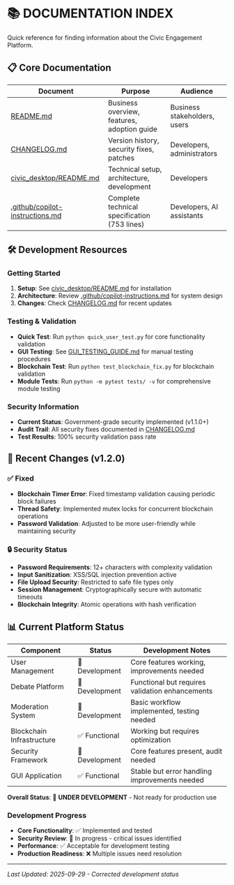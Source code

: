 # 📚 DOCUMENTATION INDEX

Quick reference for finding information about the Civic Engagement Platform.

## 📋 Core Documentation

| Document | Purpose | Audience |
|----------|---------|----------|
| [README.md](README.md) | Business overview, features, adoption guide | Business stakeholders, users |
| [CHANGELOG.md](CHANGELOG.md) | Version history, security fixes, patches | Developers, administrators |
| [civic_desktop/README.md](civic_desktop/README.md) | Technical setup, architecture, development | Developers |
| [.github/copilot-instructions.md](.github/copilot-instructions.md) | Complete technical specification (753 lines) | Developers, AI assistants |

## 🛠️ Development Resources

### Getting Started
1. **Setup**: See [civic_desktop/README.md](civic_desktop/README.md) for installation
2. **Architecture**: Review [.github/copilot-instructions.md](.github/copilot-instructions.md) for system design
3. **Changes**: Check [CHANGELOG.md](CHANGELOG.md) for recent updates

### Testing & Validation
- **Quick Test**: Run `python quick_user_test.py` for core functionality validation
- **GUI Testing**: See [GUI_TESTING_GUIDE.md](GUI_TESTING_GUIDE.md) for manual testing procedures
- **Blockchain Test**: Run `python test_blockchain_fix.py` for blockchain validation
- **Module Tests**: Run `python -m pytest tests/ -v` for comprehensive module testing

### Security Information
- **Current Status**: Government-grade security implemented (v1.1.0+)
- **Audit Trail**: All security fixes documented in [CHANGELOG.md](CHANGELOG.md)
- **Test Results**: 100% security validation pass rate

## 🔧 Recent Changes (v1.2.0)

### ✅ Fixed
- **Blockchain Timer Error**: Fixed timestamp validation causing periodic block failures
- **Thread Safety**: Implemented mutex locks for concurrent blockchain operations
- **Password Validation**: Adjusted to be more user-friendly while maintaining security

### 🔒 Security Status
- **Password Requirements**: 12+ characters with complexity validation
- **Input Sanitization**: XSS/SQL injection prevention active
- **File Upload Security**: Restricted to safe file types only
- **Session Management**: Cryptographically secure with automatic timeouts
- **Blockchain Integrity**: Atomic operations with hash verification

## 📊 Current Platform Status

| Component | Status | Development Notes |
|-----------|--------|-------------------|
| User Management | 🔄 Development | Core features working, improvements needed |
| Debate Platform | 🔄 Development | Functional but requires validation enhancements |
| Moderation System | 🔄 Development | Basic workflow implemented, testing needed |
| Blockchain Infrastructure | ✅ Functional | Working but requires optimization |
| Security Framework | 🔄 Development | Core features present, audit needed |
| GUI Application | ✅ Functional | Stable but error handling improvements needed |

**Overall Status**: 🚧 **UNDER DEVELOPMENT** - Not ready for production use

### Development Progress
- **Core Functionality**: ✅ Implemented and tested
- **Security Review**: 🔄 In progress - critical issues identified
- **Performance**: ✅ Acceptable for development testing
- **Production Readiness**: ❌ Multiple issues need resolution

---

*Last Updated: 2025-09-29 - Corrected development status*